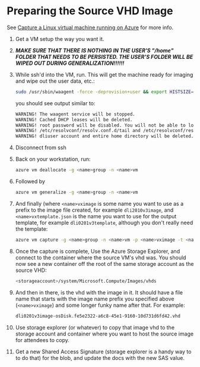 # Preparing the Source VHD Image

See [Capture a Linux virtual machine running on Azure](https://docs.microsoft.com/en-us/azure/virtual-machines/virtual-machines-linux-capture-image) for more info.

1. Get a VM setup the way you want it. 
1. ***MAKE SURE THAT THERE IS NOTHING IN THE USER'S "/home" FOLDER THAT NEEDS TO BE PERSISTED.  THE USER'S FOLDER WILL BE WIPED OUT DURING GENERALIZATION!!!!!!***

1. While ssh'd into the VM, run.  This will get the machine ready for imaging and wipe out the user data, etc.:

    ```bash
    sudo /usr/sbin/waagent -force -deprovision+user && export HISTSIZE=0 && sync
    ```

    you should see output similar to:

    ```bash
    WARNING! The waagent service will be stopped.
    WARNING! Cached DHCP leases will be deleted.
    WARNING! root password will be disabled. You will not be able to login as root.
    WARNING! /etc/resolvconf/resolv.conf.d/tail and /etc/resolvconf/resolv.conf.d/original will be deleted.
    WARNING! dliuser account and entire home directory will be deleted.
    ```

1. Disconnect from ssh


1. Back on your workstation, run:

    ```bash
    azure vm deallocate -g <name>group -n <name>vm
    ```

1. Followed by

    ```bash
    azure vm generalize -g <name>group -n <name>vm
    ```

1. And finally (where `<name>vximage` is some name you want to use as a prefix to the image file created, for example `dli2010v3image`, and `<name>vxtemplate.json` is the name you want to use for the output template, for example `dli0201v3template`, although you don't really need the template:

    ```bash
    azure vm capture -g <name>group -n <name>vm -p <name>vximage -t <name>vxtemplate.json
    ```

1. Once the capture is complete, Use the Azure Storage Explorer, and connect to the container where the source VM's vhd was.  You should now see a new container off the root of the same storage account as the source VHD:

    ```bash
    <storageaccount>/system/Microsoft.Compute/Images/vhds
    ```

1. And then in there, is the vhd with the image in it.  It should have a file name that starts with the image name prefix you specified above (`<name>vximage`) and some longer funky name after that.  For example:

    ```bash
    dli0201v3image-osDisk.fe5e2322-a6c8-45e1-9160-10d731d6fd42.vhd
    ```

1. Use storage explorer (or whatever) to copy that image vhd to the storage account and container where you want to host the source image for attendees to copy. 

1. Get a new Shared Access Signature (storage explorer is a handy way to to do that) for the blob, and update the docs with the new SAS value.  


